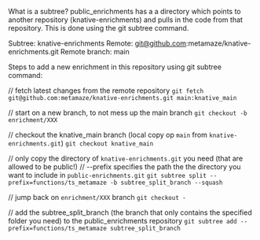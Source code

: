 What is a subtree? public_enrichments has a a directory which points to another repository (knative-enrichments) and pulls in the code from that repository. This is done using the git subtree command.

Subtree: knative-enrichments
Remote: git@github.com:metamaze/knative-enrichments.git
Remote branch: main

Steps to add a new enrichment in this repository using git subtree command:

// fetch latest changes from the remote repository
`git fetch git@github.com:metamaze/knative-enrichments.git main:knative_main`

// start on a new branch, to not mess up the main branch
`git checkout -b enrichment/XXX`

// checkout the knative_main branch (local copy op `main` from `knative-enrichments.git`)
`git checkout knative_main`

// only copy the directory of `knative-enrichments.git` you need (that are allowed to be public!)
// --prefix specifies the path the the directory you want to include in `public-enrichments.git`
`git subtree split --prefix=functions/ts_metamaze -b subtree_split_branch --squash`

// jump back on `enrichment/XXX` branch
`git checkout -`

// add the subtree_split_branch (the branch that only contains the specified folder you need) to the public_enrichments repository
`git subtree add --prefix=functions/ts_metamaze subtree_split_branch`
